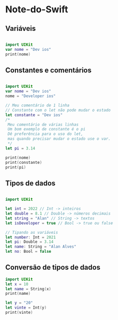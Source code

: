 # Note-do-Swift

## Variáveis

```swift

import UIKit
var nome = "Dev ios"
print(nome)

```

## Constantes e comentários

```swift

import UIKit
var nome = "Dev ios"
nome = "Developer ios"

// Meu comentário de 1 linha
// Constante com o let não pode mudar o estado
let constante = "Dev ios"
/*
 Meu comentário de várias linhas
 Um bom exemplo de constante é o pi
 Dê preferência para o uso do let,
 mas quando precisar mudar o estado use o var.
 */
let pi = 3.14

print(nome)
print(constante)
print(pi)

```

## Tipos de dados

```swift

import UIKit

let int = 2022 // Int -> inteiros
let double = 8.1 // Double -> números decimais
let string = "Alan" // String -> textos
let isDeveloper = true // Bool -> true ou false

// Tipando as variáveis
let number: Int = 2021
let pi: Double = 3.14
let name: String = "Alan Alves"
let no: Bool = false

```

## Conversão de tipos de dados

```swift
import UIKit
let x = 10
let name = String(x)
print(name)

let y = "20"
let vinte = Int(y)
print(vinte)

```


